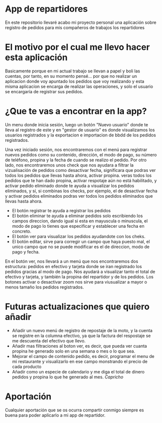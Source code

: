 # App de repartidores

En este repositorio llevaré acabo mi proyecto personal una aplicación sobre registro de pedidos para mis compañeros de trabajos los repartidores

# El motivo por el cual me llevo hacer esta aplicación 

Basicamente porque en mi actual trabajo se llevan a papel y boli las cuentas, por tanto, en su momento pensé... por que no realizar 
un aplicacion donde voy apuntado los pedidos que voy realizando y esta misma aplicacíon se encarga de realizar las operaciones, y solo el usuario 
se encargaría de registrar sus pedidos.

# ¿Que te vas a encontrar en la app?

Un menu donde inicia sesión, luego un botón "Nuevo usuario" donde te lleva al registro de este y en "gestor de usuario" es donde visualizamos 
los usuarios registrados y la exportacion e importacion de bbdd de los pedidos registrados.

Una vez iniciado sesión, nos encontraremos con el menú para registrar nuevos pedidos como su contenido, dirección, el modo de pago, su número 
de teléfono, propina y la fecha de cuando se realizo el pedido. Por otro lado, nos encontraremos unos check que nos ayudara a filtrar la vizualisación de pedidos
como desactivar fecha, significara que podras ver todos los pedidos que llevas hasta ahora, activar propina. veras todos los pedidos que te han dado propina,
activar respotaje aún no está habilitado, y activar pedido eliminado donde te ayuda a visualizar los pedidos eliminados, y sí, si combinas los checks, por ejemplo,
el de desactivar fecha y activar pedidos eliminados podras ver todos los pedidos eliminados que llevas hasta ahora.

- El botón registrar te ayuda a registrar los pedidos
- El botón eliminar te ayuda a eliminar pedidos solo escribiendo los campos direccion, dando igual si esta en mayuscula o minuscula, el modo de pago lo tienes que especificar y establecer una fecha en concreto.
- El botón ver para visualizar los pedidos ayudandote con los cheks.
- El botón editar, sirve para corregir un campo que haya puesto mal, el unico campo que no se puede modificar es el de direccion, modo de pago y fecha.

En el botón ver, nos llevará a un menú que nos encontraremos dos estructura: pedidos en efectivo y tarjeta donde se iran registrado los pedidos gracias al modo de pago. Nos ayudará a visualizar tanto el total de efectivo y tarjeta, y también
la propina del repartidor y de los pedidos. Los botones activar o desactivar zoom nos sirve para viusualizar a mayor o menos tamaño los pedidos registrados.

# Futuras actualizaciones que quiero añadir

- Añadir un nuevo menú de registro de repostaje de la moto, y la cuenta se registre en la columna efectivo, ya que la factura del respostaje se me descuenta del efectivo que llevo.
- Añadir mas filtraciones al boton ver, es decir, que pueda ver cuanta propina he generado solo en una semana o mes o lo que sea.
- Mejorar el campo de contenido pedido, es decir, programar el menu de mi restaurante y visualizarlo en ese campo monstrando el precio de cada producto
- Añadir como un especie de calendario y me diga el total de dinero pedidos y propina lo que he generado al mes. *Capricho*

# Aportación

Cualquier aportación que se os ocurra compartir conmigo siempre es buena para poder aplicarlo a mi app de repartidor.
  



